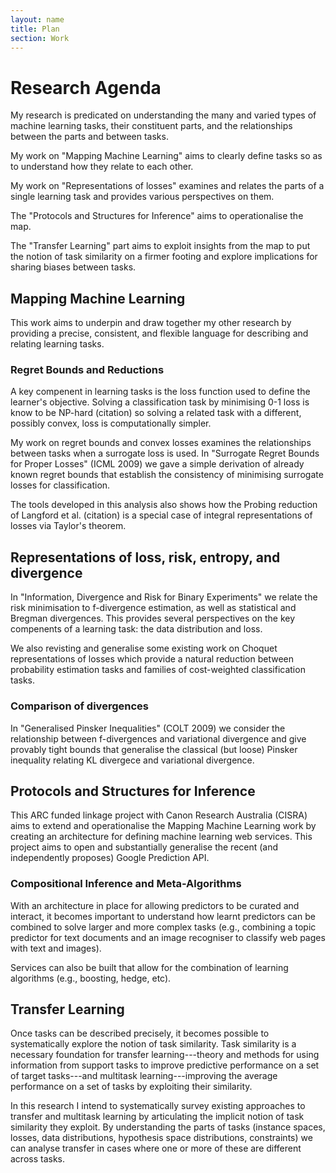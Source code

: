 ```yaml
---
layout: name
title: Plan
section: Work
---
```


Research Agenda
===============

My research is predicated on understanding the many and varied types of machine learning tasks, their constituent parts, and the relationships between the parts and between tasks.

My work on "Mapping Machine Learning" aims to clearly define tasks so as to understand how they relate to each other.

My work on "Representations of losses" examines and relates the parts of a single learning task and provides various perspectives on them.

The "Protocols and Structures for Inference" aims to operationalise the map.

The "Transfer Learning" part aims to exploit insights from the map to put the notion of task similarity on a firmer footing and explore implications for sharing biases between tasks.

## Mapping Machine Learning
This work aims to underpin and draw together my other research by providing a precise, consistent, and flexible language for describing and relating learning tasks.

### Regret Bounds and Reductions
A key compenent in learning tasks is the loss function used to define the learner's objective. Solving a classification task by minimising 0-1 loss is know to be NP-hard (citation) so solving a related task with a different, possibly convex, loss is computationally simpler.

My work on regret bounds and convex losses examines the relationships between tasks when a surrogate loss is used. In "Surrogate Regret Bounds for Proper Losses" (ICML 2009) we gave a simple derivation of already known regret bounds that establish the consistency of minimising surrogate losses for classification.

The tools developed in this analysis also shows how the Probing reduction of Langford et al. (citation) is a special case of integral representations of losses via Taylor's theorem.

## Representations of loss, risk, entropy, and divergence
In "Information, Divergence and Risk for Binary Experiments" we relate the risk minimisation to f-divergence estimation, as well as statistical and Bregman divergences. This provides several perspectives on the key compenents of a learning task: the data distribution and loss.

We also revisting and generalise some existing work on Choquet representations of losses which provide a natural reduction between probability estimation tasks and families of cost-weighted classification tasks.

### Comparison of divergences
In "Generalised Pinsker Inequalities" (COLT 2009) we consider the relationship between f-divergences and variational divergence and give provably tight bounds that generalise the classical (but loose) Pinsker inequality relating KL divergece and variational divergence.

## Protocols and Structures for Inference
This ARC funded linkage project with Canon Research Australia (CISRA) aims to extend and operationalise the Mapping Machine Learning work by creating an architecture for defining machine learning web services. This project aims to open and substantially generalise the recent (and independently proposes) Google Prediction API.

### Compositional Inference and Meta-Algorithms
With an architecture in place for allowing predictors to be curated and interact, it becomes important to understand how learnt predictors can be combined to solve larger and more complex tasks (e.g., combining a topic predictor for text documents and an image recogniser to classify web pages with text and images).

Services can also be built that allow for the combination of learning algorithms (e.g., boosting, hedge, etc).

## Transfer Learning
Once tasks can be described precisely, it becomes possible to systematically explore the notion of task similarity. Task similarity is a necessary foundation for transfer learning---theory and methods for using information from support tasks to improve predictive performance on a set of target tasks---and multitask learning---improving the average performance on a set of tasks by exploiting their similarity.

In this research I intend to systematically survey existing approaches to transfer and multitask learning by articulating the implicit notion of task similarity they exploit. By understanding the parts of tasks (instance spaces, losses, data distributions, hypothesis space distributions, constraints) we can analyse transfer in cases where one or more of these are different across tasks.


